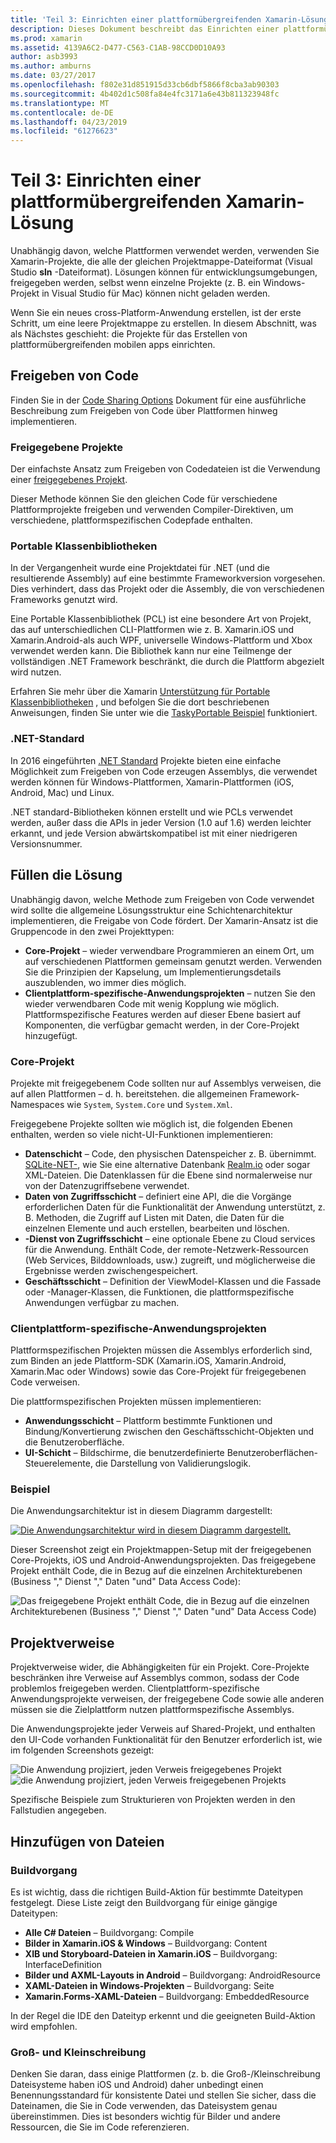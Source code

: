 ```yaml
---
title: 'Teil 3: Einrichten einer plattformübergreifenden Xamarin-Lösung'
description: Dieses Dokument beschreibt das Einrichten einer plattformübergreifenden Lösung in Xamarin. Es Erörtern Sie verschiedene für die Codefreigabe Strategien wie z. B. freigegebene Projekte "und".NET Standard.
ms.prod: xamarin
ms.assetid: 4139A6C2-D477-C563-C1AB-98CCD0D10A93
author: asb3993
ms.author: amburns
ms.date: 03/27/2017
ms.openlocfilehash: f802e31d851915d33cb6dbf5866f8cba3ab90303
ms.sourcegitcommit: 4b402d1c508fa84e4fc3171a6e43b811323948fc
ms.translationtype: MT
ms.contentlocale: de-DE
ms.lasthandoff: 04/23/2019
ms.locfileid: "61276623"
---
```

# <a name="part-3---setting-up-a-xamarin-cross-platform-solution"></a>Teil 3: Einrichten einer plattformübergreifenden Xamarin-Lösung

Unabhängig davon, welche Plattformen verwendet werden, verwenden Sie Xamarin-Projekte, die alle der gleichen Projektmappe-Dateiformat (Visual Studio **sln** -Dateiformat). Lösungen können für entwicklungsumgebungen, freigegeben werden, selbst wenn einzelne Projekte (z. B. ein Windows-Projekt in Visual Studio für Mac) können nicht geladen werden.



Wenn Sie ein neues cross-Platform-Anwendung erstellen, ist der erste Schritt, um eine leere Projektmappe zu erstellen. In diesem Abschnitt, was als Nächstes geschieht: die Projekte für das Erstellen von plattformübergreifenden mobilen apps einrichten.

 <a name="Sharing_Code" />


## <a name="sharing-code"></a>Freigeben von Code

Finden Sie in der [Code Sharing Options](~/cross-platform/app-fundamentals/code-sharing.md) Dokument für eine ausführliche Beschreibung zum Freigeben von Code über Plattformen hinweg implementieren.

 <a name="Shared_Asset_Projects" />


### <a name="shared-projects"></a>Freigegebene Projekte

Der einfachste Ansatz zum Freigeben von Codedateien ist die Verwendung einer [freigegebenes Projekt](~/cross-platform/app-fundamentals/shared-projects.md).

Dieser Methode können Sie den gleichen Code für verschiedene Plattformprojekte freigeben und verwenden Compiler-Direktiven, um verschiedene, plattformspezifischen Codepfade enthalten.

 <a name="Portable_Class_Libraries" />


### <a name="portable-class-libraries-pcl"></a>Portable Klassenbibliotheken

In der Vergangenheit wurde eine Projektdatei für .NET (und die resultierende Assembly) auf eine bestimmte Frameworkversion vorgesehen. Dies verhindert, dass das Projekt oder die Assembly, die von verschiedenen Frameworks genutzt wird.

Eine Portable Klassenbibliothek (PCL) ist eine besondere Art von Projekt, das auf unterschiedlichen CLI-Plattformen wie z. B. Xamarin.iOS und Xamarin.Android-als auch WPF, universelle Windows-Plattform und Xbox verwendet werden kann. Die Bibliothek kann nur eine Teilmenge der vollständigen .NET Framework beschränkt, die durch die Plattform abgezielt wird nutzen.

Erfahren Sie mehr über die Xamarin [Unterstützung für Portable Klassenbibliotheken](~/cross-platform/app-fundamentals/pcl.md) , und befolgen Sie die dort beschriebenen Anweisungen, finden Sie unter wie die [TaskyPortable Beispiel](https://github.com/xamarin/mobile-samples/tree/master/TaskyPortable) funktioniert.


### <a name="net-standard"></a>.NET-Standard

In 2016 eingeführten [.NET Standard](~/cross-platform/app-fundamentals/net-standard.md) Projekte bieten eine einfache Möglichkeit zum Freigeben von Code erzeugen Assemblys, die verwendet werden können für Windows-Plattformen, Xamarin-Plattformen (iOS, Android, Mac) und Linux.

.NET standard-Bibliotheken können erstellt und wie PCLs verwendet werden, außer dass die APIs in jeder Version (1.0 auf 1.6) werden leichter erkannt, und jede Version abwärtskompatibel ist mit einer niedrigeren Versionsnummer.



 <a name="Populating_the_Solution" />


## <a name="populating-the-solution"></a>Füllen die Lösung

Unabhängig davon, welche Methode zum Freigeben von Code verwendet wird sollte die allgemeine Lösungsstruktur eine Schichtenarchitektur implementieren, die Freigabe von Code fördert.
Der Xamarin-Ansatz ist die Gruppencode in den zwei Projekttypen:

-   **Core-Projekt** – wieder verwendbare Programmieren an einem Ort, um auf verschiedenen Plattformen gemeinsam genutzt werden. Verwenden Sie die Prinzipien der Kapselung, um Implementierungsdetails auszublenden, wo immer dies möglich.
-   **Clientplattform-spezifische-Anwendungsprojekten** – nutzen Sie den wieder verwendbaren Code mit wenig Kopplung wie möglich. Plattformspezifische Features werden auf dieser Ebene basiert auf Komponenten, die verfügbar gemacht werden, in der Core-Projekt hinzugefügt.


 <a name="Core_Project" />


### <a name="core-project"></a>Core-Projekt

Projekte mit freigegebenem Code sollten nur auf Assemblys verweisen, die auf allen Plattformen – d. h. bereitstehen. die allgemeinen Framework-Namespaces wie `System`, `System.Core` und `System.Xml`.

Freigegebene Projekte sollten wie möglich ist, die folgenden Ebenen enthalten, werden so viele nicht-UI-Funktionen implementieren:

-   **Datenschicht** – Code, den physischen Datenspeicher z. B. übernimmt.  [SQLite-NET-](https://github.com/praeclarum/sqlite-net), wie Sie eine alternative Datenbank [Realm.io](https://realm.io/products/realm-mobile-database/) oder sogar XML-Dateien. Die Datenklassen für die Ebene sind normalerweise nur von der Datenzugriffsebene verwendet.
-   **Daten von Zugriffsschicht** – definiert eine API, die die Vorgänge erforderlichen Daten für die Funktionalität der Anwendung unterstützt, z. B. Methoden, die Zugriff auf Listen mit Daten, die Daten für die einzelnen Elemente und auch erstellen, bearbeiten und löschen.
-   **-Dienst von Zugriffsschicht** – eine optionale Ebene zu Cloud services für die Anwendung. Enthält Code, der remote-Netzwerk-Ressourcen (Web Services, Bilddownloads, usw.) zugreift, und möglicherweise die Ergebnisse werden zwischengespeichert.
-   **Geschäftsschicht** – Definition der ViewModel-Klassen und die Fassade oder -Manager-Klassen, die Funktionen, die plattformspezifische Anwendungen verfügbar zu machen.


 <a name="Platform-Specific_Application_Projects" />


### <a name="platform-specific-application-projects"></a>Clientplattform-spezifische-Anwendungsprojekten

Plattformspezifischen Projekten müssen die Assemblys erforderlich sind, zum Binden an jede Plattform-SDK (Xamarin.iOS, Xamarin.Android, Xamarin.Mac oder Windows) sowie das Core-Projekt für freigegebenen Code verweisen.

Die plattformspezifischen Projekten müssen implementieren:

-   **Anwendungsschicht** – Plattform bestimmte Funktionen und Bindung/Konvertierung zwischen den Geschäftsschicht-Objekten und die Benutzeroberfläche.
-   **UI-Schicht** – Bildschirme, die benutzerdefinierte Benutzeroberflächen-Steuerelemente, die Darstellung von Validierungslogik.


<a name="Example" />


### <a name="example"></a>Beispiel

Die Anwendungsarchitektur ist in diesem Diagramm dargestellt:

 [ ![](setting-up-a-xamarin-cross-platform-solution-images/conceptualarchitecture.png "Die Anwendungsarchitektur wird in diesem Diagramm dargestellt.")](setting-up-a-xamarin-cross-platform-solution-images/conceptualarchitecture.png#lightbox)

Dieser Screenshot zeigt ein Projektmappen-Setup mit der freigegebenen Core-Projekts, iOS und Android-Anwendungsprojekten. Das freigegebene Projekt enthält Code, die in Bezug auf die einzelnen Architekturebenen (Business "," Dienst "," Daten "und" Data Access Code):

 ![](setting-up-a-xamarin-cross-platform-solution-images/core-solution-example.png "Das freigegebene Projekt enthält Code, die in Bezug auf die einzelnen Architekturebenen (Business \",\" Dienst \",\" Daten \"und\" Data Access Code)")


 <a name="Project_References" />


## <a name="project-references"></a>Projektverweise

Projektverweise wider, die Abhängigkeiten für ein Projekt. Core-Projekte beschränken ihre Verweise auf Assemblys common, sodass der Code problemlos freigegeben werden.
Clientplattform-spezifische Anwendungsprojekte verweisen, der freigegebene Code sowie alle anderen müssen sie die Zielplattform nutzen plattformspezifische Assemblys.

Die Anwendungsprojekte jeder Verweis auf Shared-Projekt, und enthalten den UI-Code vorhanden Funktionalität für den Benutzer erforderlich ist, wie im folgenden Screenshots gezeigt:

![](setting-up-a-xamarin-cross-platform-solution-images/solution-android.png "Die Anwendung projiziert, jeden Verweis freigegebenes Projekt") ![](setting-up-a-xamarin-cross-platform-solution-images/solution-ios.png "die Anwendung projiziert, jeden Verweis freigegebenen Projekts")


Spezifische Beispiele zum Strukturieren von Projekten werden in den Fallstudien angegeben.

 <a name="Adding_Files" />


## <a name="adding-files"></a>Hinzufügen von Dateien

 <a name="Build_Action" />


### <a name="build-action"></a>Buildvorgang

Es ist wichtig, dass die richtigen Build-Aktion für bestimmte Dateitypen festgelegt. Diese Liste zeigt den Buildvorgang für einige gängige Dateitypen:

-  **Alle C# Dateien** – Buildvorgang: Compile
-   **Bilder in Xamarin.iOS & Windows** – Buildvorgang: Content
-   **XIB und Storyboard-Dateien in Xamarin.iOS** – Buildvorgang: InterfaceDefinition
-   **Bilder und AXML-Layouts in Android** – Buildvorgang: AndroidResource
-  **XAML-Dateien in Windows-Projekten** – Buildvorgang: Seite
-  **Xamarin.Forms-XAML-Dateien** – Buildvorgang: EmbeddedResource


In der Regel die IDE den Dateityp erkennt und die geeigneten Build-Aktion wird empfohlen.

 <a name="Case_Sensitivity" />


### <a name="case-sensitivity"></a>Groß- und Kleinschreibung

Denken Sie daran, dass einige Plattformen (z. b. die Groß-/Kleinschreibung Dateisysteme haben
iOS und Android) daher unbedingt einen Benennungsstandard für konsistente Datei und stellen Sie sicher, dass die Dateinamen, die Sie in Code verwenden, das Dateisystem genau übereinstimmen. Dies ist besonders wichtig für Bilder und andere Ressourcen, die Sie im Code referenzieren.
